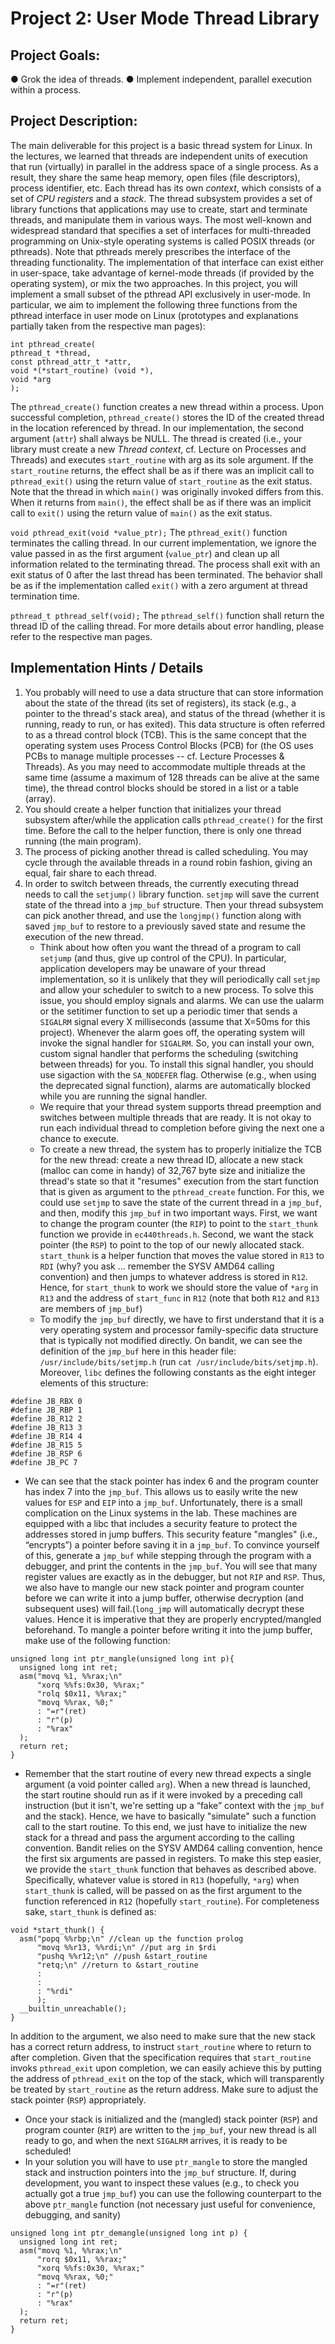 # Project 2: User Mode Thread Library

## Project Goals:
● Grok the idea of threads.
● Implement independent, parallel execution within a process.

## Project Description:
  The main deliverable for this project is a basic thread system for Linux. In the lectures, we
learned that threads are independent units of execution that run (virtually) in parallel in the
address space of a single process. As a result, they share the same heap memory, open files
(file descriptors), process identifier, etc. Each thread has its own *context*, which consists of a set
of *CPU registers* and a *stack*. The thread subsystem provides a set of library functions that
applications may use to create, start and terminate threads, and manipulate them in various
ways.
  The most well-known and widespread standard that specifies a set of interfaces for
multi-threaded programming on Unix-style operating systems is called POSIX threads (or
pthreads). Note that pthreads merely prescribes the interface of the threading functionality. The
implementation of that interface can exist either in user-space, take advantage of kernel-mode
threads (if provided by the operating system), or mix the two approaches. In this project, you will
implement a small subset of the pthread API exclusively in user-mode. In particular, we aim to
implement the following three functions from the pthread interface in user mode on Linux
(prototypes and explanations partially taken from the respective man pages):
```
int pthread_create(
pthread_t *thread,
const pthread_attr_t *attr,
void *(*start_routine) (void *),
void *arg
);
```
The `pthread_create()` function creates a new thread within a process. Upon successful
completion, `pthread_create()` stores the ID of the created thread in the location referenced by
thread. In our implementation, the second argument (`attr`) shall always be NULL. The thread
is created (i.e., your library must create a new *Thread context*, cf. Lecture on Processes and
Threads) and executes `start_routine` with arg as its sole argument. If the `start_routine`
returns, the effect shall be as if there was an implicit call to `pthread_exit()` using the return
value of `start_routine` as the exit status. Note that the thread in which `main()` was originally
invoked differs from this. When it returns from `main()`, the effect shall be as if there was an
implicit call to `exit()` using the return value of `main()` as the exit status.

`void pthread_exit(void *value_ptr);`
The `pthread_exit()` function terminates the calling thread. In our current implementation, we
ignore the value passed in as the first argument (`value_ptr`) and clean up all information
related to the terminating thread. The process shall exit with an exit status of 0 after the last
thread has been terminated. The behavior shall be as if the implementation called `exit()` with a
zero argument at thread termination time.

`pthread_t pthread_self(void);`
The `pthread_self()` function shall return the thread ID of the calling thread. For more details
about error handling, please refer to the respective man pages.

## Implementation Hints / Details
1. You probably will need to use a data structure that can store information about the state
of the thread (its set of registers), its stack (e.g., a pointer to the thread's stack area),
and status of the thread (whether it is running, ready to run, or has exited). This data
structure is often referred to as a thread control block (TCB). This is the same concept
that the operating system uses Process Control Blocks (PCB) for (the OS uses PCBs to
manage multiple processes -- cf. Lecture Processes & Threads). As you may need to
accommodate multiple threads at the same time (assume a maximum of 128 threads
can be alive at the same time), the thread control blocks should be stored in a list or a
table (array).
2. You should create a helper function that initializes your thread subsystem after/while the
application calls `pthread_create()` for the first time. Before the call to the helper
function, there is only one thread running (the main program).
3. The process of picking another thread is called scheduling. You may cycle through the
available threads in a round robin fashion, giving an equal, fair share to each thread.
4. In order to switch between threads, the currently executing thread needs to call the
`setjump()` library function. `setjmp` will save the current state of the thread into a
`jmp_buf` structure. Then your thread subsystem can pick another thread, and use the
`longjmp()` function along with saved `jmp_buf` to restore to a previously saved state and
resume the execution of the new thread.
   - Think about how often you want the thread of a program to call `setjump` (and thus,
give up control of the CPU). In particular, application developers may be unaware of
your thread implementation, so it is unlikely that they will periodically call `setjmp` and
allow your scheduler to switch to a new process. To solve this issue, you should
employ signals and alarms. We can use the ualarm or the setitimer function to set
up a periodic timer that sends a `SIGALRM` signal every X milliseconds (assume that
X=50ms for this project). Whenever the alarm goes off, the operating system will
invoke the signal handler for `SIGALRM`. So, you can install your own, custom signal
handler that performs the scheduling (switching between threads) for you. To install
this signal handler, you should use sigaction with the `SA_NODEFER` flag. Otherwise
(e.g., when using the deprecated signal function), alarms are automatically blocked
while you are running the signal handler.
   - We require that your thread system supports thread preemption and switches
between multiple threads that are ready. It is not okay to run each individual thread
to completion before giving the next one a chance to execute.
   - To create a new thread, the system has to properly initialize the TCB for the new
thread: create a new thread ID, allocate a new stack (malloc can come in handy) of
32,767 byte size and initialize the thread's state so that it "resumes" execution from
the start function that is given as argument to the `pthread_create` function. For this,
we could use `setjmp` to save the state of the current thread in a `jmp_buf`, and then,
modify this `jmp_buf` in two important ways. First, we want to change the program
counter (the `RIP`) to point to the `start_thunk` function we provide in `ec440threads.h`.
Second, we want the stack pointer (the `RSP`) to point to the top of our newly allocated
stack. `start_thunk` is a helper function that moves the value stored in `R13` to `RDI`
(why? you ask ... remember the SYSV AMD64 calling convention) and then jumps to
whatever address is stored in `R12`. Hence, for `start_thunk` to work we should store
the value of `*arg` in `R13` and the address of `start_func` in `R12` (note that both `R12` and
`R13` are members of `jmp_buf`)
   - To modify the `jmp_buf` directly, we have to first understand that it is a very operating
system and processor family-specific data structure that is typically not modified
directly. On bandit, we can see the definition of the `jmp_buf` here in this header file:
`/usr/include/bits/setjmp.h` (run `cat /usr/include/bits/setjmp.h`).
Moreover, `libc` defines the following constants as the eight integer elements of this
structure:
```
#define JB_RBX 0
#define JB_RBP 1
#define JB_R12 2
#define JB_R13 3
#define JB_R14 4
#define JB_R15 5
#define JB_RSP 6
#define JB_PC 7
```
   - We can see that the stack pointer has index 6 and the program counter has index 7
into the `jmp_buf`. This allows us to easily write the new values for `ESP` and `EIP` into a
`jmp_buf`. Unfortunately, there is a small complication on the Linux systems in the
lab. These machines are equipped with a libc that includes a security feature to
protect the addresses stored in jump buffers. This security feature "mangles" (i.e.,
“encrypts”) a pointer before saving it in a `jmp_buf`. To convince yourself of this,
generate a `jmp_buf` while stepping through the program with a debugger, and print
the contents in the `jmp_buf`. You will see that many register values are exactly as in
the debugger, but not `RIP` and `RSP`. Thus, we also have to mangle our new stack
pointer and program counter before we can write it into a jump buffer, otherwise
decryption (and subsequent uses) will fail.(`long_jmp` will automatically decrypt these
values. Hence it is imperative that they are properly encrypted/mangled beforehand.
To mangle a pointer before writing it into the jump buffer, make use of the following
function:
````
unsigned long int ptr_mangle(unsigned long int p){
  unsigned long int ret;
  asm("movq %1, %%rax;\n"
      "xorq %%fs:0x30, %%rax;"
      "rolq $0x11, %%rax;"
      "movq %%rax, %0;"
      : "=r"(ret)
      : "r"(p)
      : "%rax"
  );
  return ret;
}
````
   - Remember that the start routine of every new thread expects a single argument (a
void pointer called `arg`). When a new thread is launched, the start routine should run
as if it were invoked by a preceding call instruction (but it isn't, we're setting up a
“fake” context with the `jmp_buf` and the stack). Hence, we have to basically
"simulate" such a function call to the start routine. To this end, we just have to
initialize the new stack for a thread and pass the argument according to the calling
convention. Bandit relies on the SYSV AMD64 calling convention, hence the first six
arguments are passed in registers. To make this step easier, we provide the
`start_thunk` function that behaves as described above. Specifically, whatever value is
stored in `R13` (hopefully, `*arg`) when `start_thunk` is called, will be passed on as the
first argument to the function referenced in `R12` (hopefully `start_routine`). For
completeness sake, `start_thunk` is defined as:
```
void *start_thunk() {
  asm("popq %%rbp;\n" //clean up the function prolog
      "movq %%r13, %%rdi;\n" //put arg in $rdi
      "pushq %%r12;\n" //push &start_routine
      "retq;\n" //return to &start_routine
      :
      :
      : "%rdi"
      );
  __builtin_unreachable();
}
```
   In addition to the argument, we also need to make sure that the new stack has a
correct return address, to instruct `start_routine` where to return to after
completion. Given that the specification requires that `start_routine` invoks
`pthread_exit` upon completion, we can easily achieve this by putting the address of
`pthread_exit` on the top of the stack, which will transparently be treated by
`start_routine` as the return address. Make sure to adjust the stack pointer (`RSP`)
appropriately.
   - Once your stack is initialized and the (mangled) stack pointer (`RSP`) and program
counter (`RIP`) are written to the `jmp_buf`, your new thread is all ready to go, and
when the next `SIGALRM` arrives, it is ready to be scheduled!
   - In your solution you will have to use `ptr_mangle` to store the mangled stack and
instruction pointers into the `jmp_buf` structure. If, during development, you want to
inspect these values (e.g., to check you actually got a true `jmp_buf`) you can use the
following counterpart to the above `ptr_mangle` function (not necessary just useful for
convenience, debugging, and sanity)
```
unsigned long int ptr_demangle(unsigned long int p) {
  unsigned long int ret;
  asm("movq %1, %%rax;\n"
      "rorq $0x11, %%rax;"
      "xorq %%fs:0x30, %%rax;"
      "movq %%rax, %0;"
      : "=r"(ret)
      : "r"(p)
      : "%rax"
  );
  return ret;
}
```



